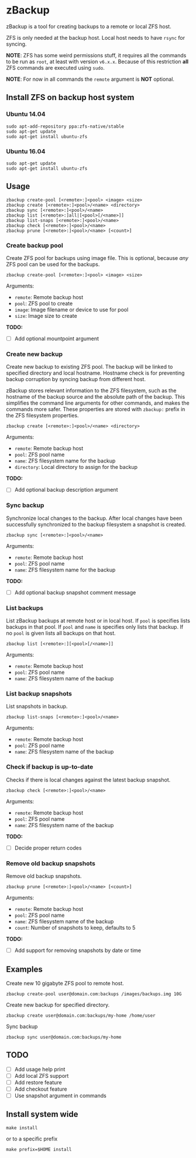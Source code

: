 # zBackup

zBackup is a tool for creating backups to a remote or local ZFS host.

ZFS is only needed at the backup host. Local host needs to have `rsync` for
syncing.

**NOTE**: ZFS has some weird permissions stuff, it requires all the commands to
be run as `root`, at least with version `v6.x.x`.
Because of this restriction **all** ZFS commands are executed using `sudo`.

**NOTE**: For now in all commands the `remote` argument is **NOT** optional.

## Install ZFS on backup host system

### Ubuntu 14.04

```
sudo apt-add-repository ppa:zfs-native/stable
sudo apt-get update
sudo apt-get install ubuntu-zfs
```

### Ubuntu 16.04

```
sudo apt-get update
sudo apt-get install ubuntu-zfs
```

## Usage

```
zbackup create-pool [<remote>:]<pool> <image> <size>
zbackup create [<remote>:]<pool>/<name> <directory>
zbackup sync [<remote>:]<pool>/<name>
zbackup list [<remote>:]all|[<pool>[/<name>]]
zbackup list-snaps [<remote>:]<pool>/<name>
zbackup check [<remote>:]<pool>/<name>
zbackup prune [<remote>:]<pool>/<name> [<count>]
```

### Create backup pool

Create ZFS pool for backups using image file.
This is optional, because _any_ ZFS pool can be used for the backups.

```
zbackup create-pool [<remote>:]<pool> <image> <size>
```

Arguments:
 - `remote`: Remote backup host
 - `pool`: ZFS pool to create
 - `image`: Image filename or device to use for pool
 - `size`: Image size to create

**TODO:**
 - [ ] Add optional mountpoint argument

### Create new backup

Create new backup to existing ZFS pool.
The backup will be linked to specified directory and local hostname.
Hostname check is for preventing backup corruption by syncing backup from
different host.

zBackup stores relevant information to the ZFS filesystem, such as the hostname
of the backup source and the absolute path of the backup. This simplifies the
command line arguments for other commands, and makes the commands more safer.
These properties are stored with `zbackup:` prefix in the ZFS filesystem
properties.

```
zbackup create [<remote>:]<pool>/<name> <directory>
```

Arguments:
 - `remote`: Remote backup host
 - `pool`: ZFS pool name
 - `name`: ZFS filesystem name for the backup
 - `directory`: Local directory to assign for the backup

**TODO:**
 - [ ] Add optional backup description argument

### Sync backup

Synchronize local changes to the backup.
After local changes have been successfully synchronized to the backup filesystem
a snapshot is created.

```
zbackup sync [<remote>:]<pool>/<name>
```

Arguments:
 - `remote`: Remote backup host
 - `pool`: ZFS pool name
 - `name`: ZFS filesystem name for the backup

**TODO:**
 - [ ] Add optional backup snapshot comment message

### List backups

List zBackup backups at remote host or in local host.
If `pool` is specifies lists backups in that pool.
If `pool` and `name` is specifies only lists that backup.
If no `pool` is given lists all backups on that host.

```
zbackup list [<remote>:][<pool>[/<name>]]
```

Arguments:
 - `remote`: Remote backup host
 - `pool`: ZFS pool name
 - `name`: ZFS filesystem name of the backup

### List backup snapshots

List snapshots in backup.

```
zbackup list-snaps [<remote>:]<pool>/<name>
```

Arguments:
 - `remote`: Remote backup host
 - `pool`: ZFS pool name
 - `name`: ZFS filesystem name of the backup

### Check if backup is up-to-date

Checks if there is local changes against the latest backup snapshot.

```
zbackup check [<remote>:]<pool>/<name>
```

Arguments:
 - `remote`: Remote backup host
 - `pool`: ZFS pool name
 - `name`: ZFS filesystem name of the backup

**TODO:**
 - [ ] Decide proper return codes

### Remove old backup snapshots

Remove old backup snapshots.

```
zbackup prune [<remote>:]<pool>/<name> [<count>]
```

Arguments:
 - `remote`: Remote backup host
 - `pool`: ZFS pool name
 - `name`: ZFS filesystem name of the backup
 - `count`: Number of snapshots to keep, defaults to 5

**TODO:**
 - [ ] Add support for removing snapshots by date or time

## Examples

Create new 10 gigabyte ZFS pool to remote host.
```
zbackup create-pool user@domain.com:backups /images/backups.img 10G
```

Create new backup for specified directory.
```
zbackup create user@domain.com:backups/my-home /home/user
```

Sync backup
```
zbackup sync user@domain.com:backups/my-home
```

## TODO

 - [ ] Add usage help print
 - [ ] Add local ZFS support
 - [ ] Add restore feature
 - [ ] Add checkout feature
 - [ ] Use snapshot argument in commands

## Install system wide

```
make install
```
or to a specific prefix
```
make prefix=$HOME install
```
